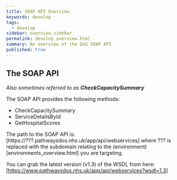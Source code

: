 ```yaml
---
title: SOAP API Overview
keywords: develop
tags:
  - develop
sidebar: overview_sidebar
permalink: develop_overview.html
summary: An overview of the DoS SOAP API
published: true
---
```


## The SOAP API ##

*Also sometimes referred to as **CheckCapacitySummary***

The SOAP API provides the following methods:

* CheckCapacitySummary
* ServiceDetailsById
* GetHospitalScores

The path to the SOAP API is: [https://???.pathwaysdos.nhs.uk/app/api/webservices] where ??? is replaced with the subdomain relating to the (environment)[environments_overview.html] you are targeting.

You can grab the latest version (v1.3) of the WSDL from here: [https://www.pathwaysdos.nhs.uk/app/api/webservices?wsdl=1.3]



